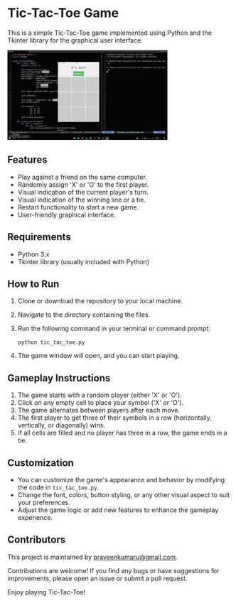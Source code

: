 # Tic-Tac-Toe Game

This is a simple Tic-Tac-Toe game implemented using Python and the Tkinter library for the graphical user interface.

![Tic-Tac-Toe Gameplay](https://github.com/ahammadnafiz/Python-Mini-Projects/raw/main/Tic-Tac-Toe/tic-tac-toe-gif.gif)

## Features

- Play against a friend on the same computer.
- Randomly assign 'X' or 'O' to the first player.
- Visual indication of the current player's turn.
- Visual indication of the winning line or a tie.
- Restart functionality to start a new game.
- User-friendly graphical interface.

## Requirements

- Python 3.x
- Tkinter library (usually included with Python)

## How to Run

1. Clone or download the repository to your local machine.
2. Navigate to the directory containing the files.
3. Run the following command in your terminal or command prompt:

    ```
    python tic_tac_toe.py
    ```

4. The game window will open, and you can start playing.

## Gameplay Instructions

1. The game starts with a random player (either 'X' or 'O').
2. Click on any empty cell to place your symbol ('X' or 'O').
3. The game alternates between players after each move.
4. The first player to get three of their symbols in a row (horizontally, vertically, or diagonally) wins.
5. If all cells are filled and no player has three in a row, the game ends in a tie.

## Customization

- You can customize the game's appearance and behavior by modifying the code in `tic_tac_toe.py`.
- Change the font, colors, button styling, or any other visual aspect to suit your preferences.
- Adjust the game logic or add new features to enhance the gameplay experience.

## Contributors

This project is maintained by praveenkumaru@gmail.com.

Contributions are welcome! If you find any bugs or have suggestions for improvements, please open an issue or submit a pull request.


Enjoy playing Tic-Tac-Toe!

